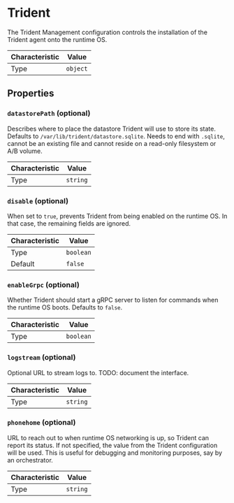 <!-- THIS FILE IS AUTOMATICALLY GENERATED BY DOCBUILDER, DO NOT EDIT MANUALLY! -->

# Trident

The Trident Management configuration controls the installation of the Trident agent onto the runtime OS.

| Characteristic | Value    |
| -------------- | -------- |
| Type           | `object` |

## Properties

### `datastorePath` (optional)

Describes where to place the datastore Trident will use to store its state. Defaults to `/var/lib/trident/datastore.sqlite`. Needs to end with `.sqlite`, cannot be an existing file and cannot reside on a read-only filesystem or A/B volume.

| Characteristic | Value    |
| -------------- | -------- |
| Type           | `string` |

### `disable` (optional)

When set to `true`, prevents Trident from being enabled on the runtime OS. In that case, the remaining fields are ignored.

| Characteristic | Value     |
| -------------- | --------- |
| Type           | `boolean` |
| Default        | `false`   |

### `enableGrpc` (optional)

Whether Trident should start a gRPC server to listen for commands when the runtime OS boots. Defaults to `false`.

| Characteristic | Value     |
| -------------- | --------- |
| Type           | `boolean` |

### `logstream` (optional)

Optional URL to stream logs to. TODO: document the interface.

| Characteristic | Value    |
| -------------- | -------- |
| Type           | `string` |

### `phonehome` (optional)

URL to reach out to when runtime OS networking is up, so Trident can report its status. If not specified, the value from the Trident configuration will be used. This is useful for debugging and monitoring purposes, say by an orchestrator.

| Characteristic | Value    |
| -------------- | -------- |
| Type           | `string` |

